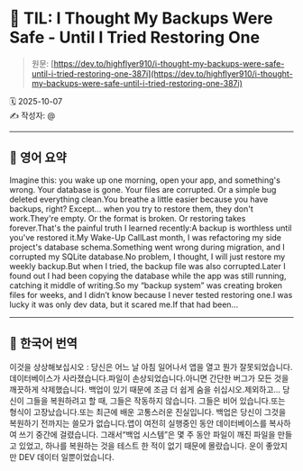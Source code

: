 # 📌 TIL: I Thought My Backups Were Safe - Until I Tried Restoring One

> 원문: [https://dev.to/highflyer910/i-thought-my-backups-were-safe-until-i-tried-restoring-one-387i](https://dev.to/highflyer910/i-thought-my-backups-were-safe-until-i-tried-restoring-one-387i)

🗓 2025-10-07  
✍️ 작성자: @

---

## 🔹 영어 요약

Imagine this: you wake up one morning, open your app, and something's wrong. Your database is gone. Your files are corrupted. Or a simple bug deleted everything clean.You breathe a little easier because you have backups, right? Except… when you try to restore them, they don't work.They're empty. Or the format is broken. Or restoring takes forever.That's the painful truth I learned recently:A backup is worthless until you've restored it.My Wake-Up CallLast month, I was refactoring my side project's database schema.Something went wrong during migration, and I corrupted my SQLite database.No problem, I thought, I will just restore my weekly backup.But when I tried, the backup file was also corrupted.Later I found out I had been copying the database while the app was still running, catching it middle of writing.So my “backup system” was creating broken files for weeks, and I didn’t know because I never tested restoring one.I was lucky it was only dev data, but it scared me.If that had been...

---

## 🔸 한국어 번역

이것을 상상해보십시오 : 당신은 어느 날 아침 일어나서 앱을 열고 뭔가 잘못되었습니다.데이터베이스가 사라졌습니다.파일이 손상되었습니다.아니면 간단한 버그가 모든 것을 깨끗하게 삭제했습니다. 백업이 있기 때문에 조금 더 쉽게 숨을 쉬십시오.제외하고… 당신이 그들을 복원하려고 할 때, 그들은 작동하지 않습니다. 그들은 비어 있습니다.또는 형식이 고장났습니다.또는 최근에 배운 고통스러운 진실입니다. 백업은 당신이 그것을 복원하기 전까지는 쓸모가 없습니다.앱이 여전히 실행중인 동안 데이터베이스를 복사하여 쓰기 중간에 걸렸습니다. 그래서“백업 시스템”은 몇 주 동안 파일이 깨진 파일을 만들고 있었고, 하나를 복원하는 것을 테스트 한 적이 없기 때문에 몰랐습니다. 운이 좋았지 만 DEV 데이터 일뿐이었습니다.
